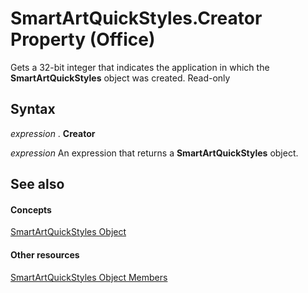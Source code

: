 
# SmartArtQuickStyles.Creator Property (Office)

Gets a 32-bit integer that indicates the application in which the  **SmartArtQuickStyles** object was created. Read-only


## Syntax

 _expression_ . **Creator**

 _expression_ An expression that returns a **SmartArtQuickStyles** object.


## See also


#### Concepts


[SmartArtQuickStyles Object](d488ac12-160b-c518-2b56-cc0a3a45c6b7.md)
#### Other resources


[SmartArtQuickStyles Object Members](ba7c9174-4f17-c144-f115-3b46991bc74c.md)
